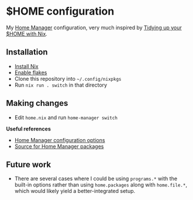 # $HOME configuration

My [Home Manager](https://nix-community.github.io/home-manager/) configuration, very much inspired by [Tidying up your $HOME with Nix](https://juliu.is/tidying-your-home-with-nix/).

## Installation

- [Install Nix](https://nixos.org/download.html)
- [Enable flakes](https://nixos.wiki/wiki/Flakes#Enable_flakes)
- Clone this repository into `~/.config/nixpkgs`
- Run `nix run . switch` in that directory

## Making changes

- Edit `home.nix` and run `home-manager switch`

**Useful references**

- [Home Manager configuration options](https://nix-community.github.io/home-manager/options.html)
- [Source for Home Manager packages](https://github.com/nix-community/home-manager/tree/master/modules/programs)

## Future work

- There are several cases where I could be using `programs.*` with the built-in options rather than using `home.packages` along with `home.file.*`, which would likely yield a better-integrated setup.
